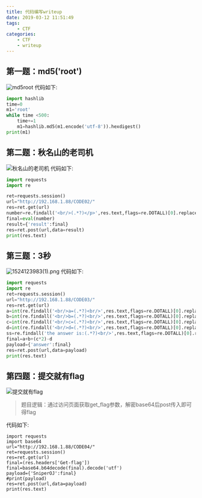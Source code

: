 ```yaml
---
title: 代码编写writeup
date: 2019-03-12 11:51:49
tags:
    - CTF
categories:
    - CTF
    - writeup
---
```

## 第一题：md5('root')
![md5root](https://upload-images.jianshu.io/upload_images/4838174-a9d10ce2aa69377b.png?imageMogr2/auto-orient/strip%7CimageView2/2/w/1240)
代码如下:
```python
import hashlib
time=0
m1='root'
while time <500:
    time+=1
    m1=hashlib.md5(m1.encode('utf-8')).hexdigest()
print(m1)

```
<!--more-->
## 第二题：秋名山的老司机
![秋名山的老司机](https://upload-images.jianshu.io/upload_images/4838174-deaed8cc0137e50a.png?imageMogr2/auto-orient/strip%7CimageView2/2/w/1240)
代码如下:
```python
import requests
import re

ret=requests.session()
url="http://192.168.1.88/CODE02/"
res=ret.get(url)
number=re.findall('<br/>(.*?)</p>',res.text,flags=re.DOTALL)[0].replace('\n','')
final=eval(number)
result={'result':final}
res=ret.post(url,data=result)
print(res.text)
```
## 第三题：3秒
![1524123983(1).png](https://upload-images.jianshu.io/upload_images/4838174-ddcbd0ea8c5e2e6a.png?imageMogr2/auto-orient/strip%7CimageView2/2/w/1240)
代码如下:
```python
import requests
import re
ret=requests.session()
url="http://192.168.1.88/CODE03/"
res=ret.get(url)
a=int(re.findall('<br/>a=(.*?)<br/>',res.text,flags=re.DOTALL)[0].replace('\n',''))
b=int(re.findall('<br/>b=(.*?)<br/>',res.text,flags=re.DOTALL)[0].replace('\n',''))
c=int(re.findall('<br/>c=(.*?)<br/>',res.text,flags=re.DOTALL)[0].replace('\n',''))
d=int(re.findall('<br/>d=(.*?)<br/>',res.text,flags=re.DOTALL)[0].replace('\n',''))
ss=re.findall('the answer is:(.*?)<br/>',res.text,flags=re.DOTALL)[0].replace('\n','')
final=a+b+(c*2)-d
payload={'answer':final}
res=ret.post(url,data=payload)
print(res.text)
```
## 第四题：提交就有flag
![提交就有flag](https://upload-images.jianshu.io/upload_images/4838174-d9d1be4737550b09.png?imageMogr2/auto-orient/strip%7CimageView2/2/w/1240)
>题目逻辑：通过访问页面获取get_flag参数，解密base64后post传入即可得flag

代码如下:
```
import requests
import base64
url="http://192.168.1.88/CODE04/"
ret=requests.session()
res=ret.get(url)
final=(res.headers['Get-flag'])
final=base64.b64decode(final).decode('utf')
payload={'SniperOJ':final}
#print(payload)
res=ret.post(url,data=payload)
print(res.text)
```




